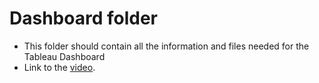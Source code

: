 # Dashboard folder

- This folder should contain all the information and files needed for the Tableau Dashboard
- Link to the [video](https://youtu.be/rDO7GF0Kwn4).